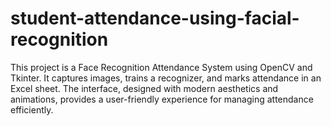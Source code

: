 # student-attendance-using-facial-recognition
This project is a Face Recognition Attendance System using OpenCV and Tkinter. It captures images, trains a recognizer, and marks attendance in an Excel sheet. The interface, designed with modern aesthetics and animations, provides a user-friendly experience for managing attendance efficiently.
